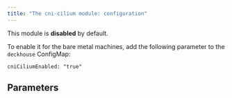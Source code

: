 ```yaml
---
title: "The cni-cilium module: configuration"
---
```


This module is **disabled** by default.

To enable it for the bare metal machines, add the following parameter to the `deckhouse` ConfigMap:

```
cniCiliumEnabled: "true"
```

## Parameters

<!-- SCHEMA -->

